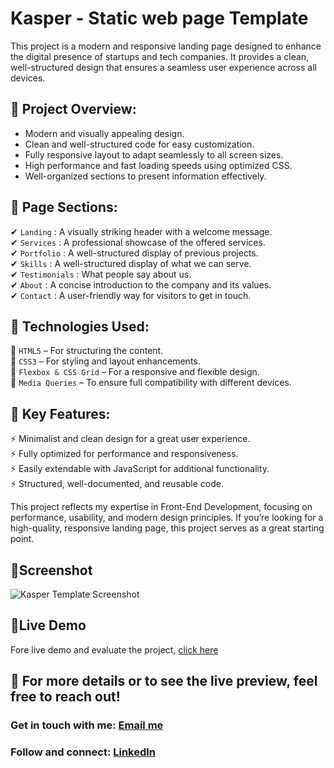 # Kasper - Static web page Template

This project is a modern and responsive landing page designed to enhance the digital presence of startups and tech companies. It provides a clean, well-structured design that ensures a seamless user experience across all devices.

## **🔹 Project Overview:**
- Modern and visually appealing design.  
- Clean and well-structured code for easy customization.  
- Fully responsive layout to adapt seamlessly to all screen sizes.  
- High performance and fast loading speeds using optimized CSS.  
- Well-organized sections to present information effectively.

## **🔹 Page Sections:**
✔ `Landing` : A visually striking header with a welcome message.  
✔ `Services` : A professional showcase of the offered services.  
✔ `Portfolio` : A well-structured display of previous projects.  
✔ `Skills` : A well-structured display of what we can serve.  
✔ `Testimonials` : What people say about us.  
✔ `About` : A concise introduction to the company and its values.  
✔ `Contact` : A user-friendly way for visitors to get in touch.  

## **🔹 Technologies Used:**
💠 `HTML5` – For structuring the content.  
💠 `CSS3` – For styling and layout enhancements.  
💠 `Flexbox & CSS Grid` – For a responsive and flexible design.  
💠 `Media Queries` – To ensure full compatibility with different devices.  

## **🔹 Key Features:**
⚡ Minimalist and clean design for a great user experience.  
⚡ Fully optimized for performance and responsiveness.  
⚡ Easily extendable with JavaScript for additional functionality.  
⚡ Structured, well-documented, and reusable code.  

This project reflects my expertise in Front-End Development, focusing on performance, usability, and modern design principles. If you’re looking for a high-quality, responsive landing page, this project serves as a great starting point.


## **🔹Screenshot**
![Kasper Template Screenshot](assets/Kasper%20Template.png)

## **🔹Live Demo**
Fore live demo and evaluate the project, [click here](https://mahmoudsamydev.github.io/Kapser-Template-HTML-CSS/)  

## 📩 For more details or to see the live preview, feel free to reach out!
### Get in touch with me: [Email me](mailto:mahmoud.samy.elshora@gmail.com)
### Follow and connect: [LinkedIn](https://www.linkedin.com/in/mahmoudsamyswe/)